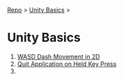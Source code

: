 [Repo](https://github.com/JaiChong/css385/tree/main/01_unity_basics) > [Unity Basics](https://jaichong.github.io/css385/01_unity_basics/) >

# Unity Basics
1. [WASD Dash Movement in 2D](https://jaichong.github.io/css385/01_unity_basics/wasd_dash_movement_2d/)
2. [Quit Application on Held Key Press](https://jaichong.github.io/css385/01_unity_basics/quit_application_on_held_key_press/)
3. 
